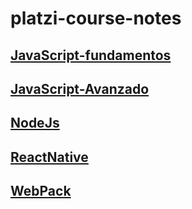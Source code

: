 # platzi-course-notes

## [JavaScript-fundamentos](https://github.com/VGamezz19/platzi-course-notes/tree/master/JavaScript-fundamentos)

## [JavaScript-Avanzado](https://github.com/VGamezz19/platzi-course-notes/tree/master/JavaScript-Avanzado)

## [NodeJs](https://github.com/VGamezz19/platzi-course-notes/tree/master/NodeJs)

## [ReactNative](https://github.com/VGamezz19/platzi-course-notes/tree/master/ReactNative)

## [WebPack](https://github.com/VGamezz19/platzi-course-notes/tree/master/WebPack)